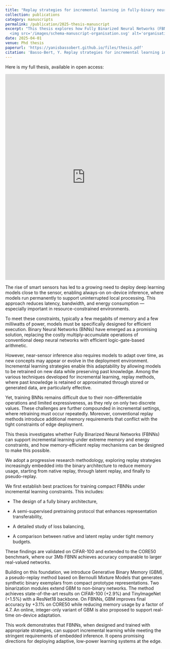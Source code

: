 ```yaml
---
title: "Replay strategies for incremental learning in fully-binary neural networks under memory constraints"
collection: publications
category: manuscripts
permalink: /publication/2025-thesis-manuscript
excerpt: "This thesis explores how Fully Binarized Neural Networks (FBNNs) can support incremental learning under extreme memory and energy constraints. By combining compact architectures with novel replay strategies, it enables smart sensors to learn continuously, efficiently, and on-device. <br/>
  <img src='/images/schema-manuscript-organisation.svg' alt='organisation schema' width='800'>"
date: 2025-04-01
venue: Phd thesis
paperurl: 'https://yanisbassobert.github.io/files/thesis.pdf'
citation: 'Basso-Bert, Y. Replay strategies for incremental learning in fully-binary neural networks under memory constraints.'
---
```

Here is my full thesis, available in open access:

<iframe src="https://yanisbassobert.github.io/files/thesis.pdf#toolbar=0" width="100%" height="650px" style="border: none;"></iframe>

The rise of smart sensors has led to a growing need to deploy deep learning models close to the sensor, enabling always-on on-device inference, where models run permanently to support uninterrupted local processing. This approach reduces latency, bandwidth, and energy consumption — especially important in resource-constrained environments.

To meet these constraints, typically a few megabits of memory and a few milliwatts of power, models must be specifically designed for efficient execution. Binary Neural Networks (BNNs) have emerged as a promising solution, replacing the costly multiply-accumulate operations of conventional deep neural networks with efficient logic-gate-based arithmetic.

However, near-sensor inference also requires models to adapt over time, as new concepts may appear or evolve in the deployment environment. Incremental learning strategies enable this adaptability by allowing models to be retrained on new data while preserving past knowledge. Among the various techniques developed for incremental learning, replay methods, where past knowledge is retained or approximated through stored or generated data, are particularly effective.

Yet, training BNNs remains difficult due to their non-differentiable operations and limited expressiveness, as they rely on only two discrete values. These challenges are further compounded in incremental settings, where retraining must occur repeatedly. Moreover, conventional replay methods introduce additional memory requirements that conflict with the tight constraints of edge deployment.

This thesis investigates whether Fully Binarized Neural Networks (FBNNs) can support incremental learning under extreme memory and energy constraints, and how memory-efficient replay mechanisms can be designed to make this possible.

We adopt a progressive research methodology, exploring replay strategies increasingly embedded into the binary architecture to reduce memory usage, starting from native replay, through latent replay, and finally to pseudo-replay.

We first establish best practices for training compact FBNNs under incremental learning constraints. This includes:

- The design of a fully binary architecture,

- A semi-supervised pretraining protocol that enhances representation transferability,

- A detailed study of loss balancing,

- A comparison between native and latent replay under tight memory budgets.

These findings are validated on CIFAR-100 and extended to the CORE50 benchmark, where our 3Mb FBNN achieves accuracy comparable to larger real-valued networks.

Building on this foundation, we introduce Generative Binary Memory (GBM), a pseudo-replay method based on Bernoulli Mixture Models that generates synthetic binary exemplars from compact prototype representations. Two binarization modules extend GBM to non-binary networks. The method achieves state-of-the-art results on CIFAR-100 (+2.9%) and TinyImageNet (+1.5%) with a ResNet18 backbone. On FBNNs, GBM improves final accuracy by +3.1% on CORE50 while reducing memory usage by a factor of 4.7. An online, integer-only variant of GBM is also proposed to support real-time on-device adaptation.

This work demonstrates that FBNNs, when designed and trained with appropriate strategies, can support incremental learning while meeting the stringent requirements of embedded inference. It opens promising directions for deploying adaptive, low-power learning systems at the edge.